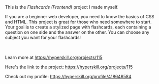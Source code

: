 This is the *Flashcards (Frontend)* project I made myself.


<p>If you are a beginner web developer, you need to know the basics of CSS and HTML. This project is great for those who need somewhere to start. Your goal is to create a stylized page with flashcards, each containing a question on one side and the answer on the other. You can choose any subject you want for your flashcards!</p><br/><br/>Learn more at <a href="https://hyperskill.org/projects/115?utm_source=ide&utm_medium=ide&utm_campaign=ide&utm_content=project-card">https://hyperskill.org/projects/115</a>

Here's the link to the project: https://hyperskill.org/projects/115

Check out my profile: https://hyperskill.org/profile/418648584